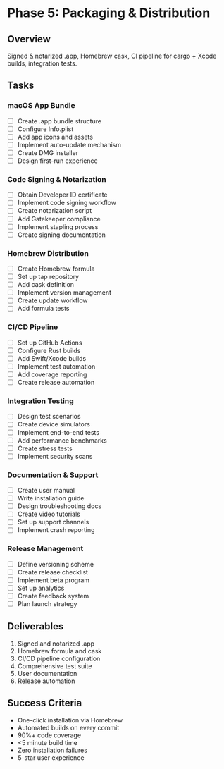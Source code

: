 # Phase 5: Packaging & Distribution

## Overview
Signed & notarized .app, Homebrew cask, CI pipeline for cargo + Xcode builds, integration tests.

## Tasks

### macOS App Bundle
- [ ] Create .app bundle structure
- [ ] Configure Info.plist
- [ ] Add app icons and assets
- [ ] Implement auto-update mechanism
- [ ] Create DMG installer
- [ ] Design first-run experience

### Code Signing & Notarization
- [ ] Obtain Developer ID certificate
- [ ] Implement code signing workflow
- [ ] Create notarization script
- [ ] Add Gatekeeper compliance
- [ ] Implement stapling process
- [ ] Create signing documentation

### Homebrew Distribution
- [ ] Create Homebrew formula
- [ ] Set up tap repository  
- [ ] Add cask definition
- [ ] Implement version management
- [ ] Create update workflow
- [ ] Add formula tests

### CI/CD Pipeline
- [ ] Set up GitHub Actions
- [ ] Configure Rust builds
- [ ] Add Swift/Xcode builds
- [ ] Implement test automation
- [ ] Add coverage reporting
- [ ] Create release automation

### Integration Testing
- [ ] Design test scenarios
- [ ] Create device simulators
- [ ] Implement end-to-end tests
- [ ] Add performance benchmarks
- [ ] Create stress tests
- [ ] Implement security scans

### Documentation & Support
- [ ] Create user manual
- [ ] Write installation guide
- [ ] Design troubleshooting docs
- [ ] Create video tutorials
- [ ] Set up support channels
- [ ] Implement crash reporting

### Release Management
- [ ] Define versioning scheme
- [ ] Create release checklist
- [ ] Implement beta program
- [ ] Set up analytics
- [ ] Create feedback system
- [ ] Plan launch strategy

## Deliverables
1. Signed and notarized .app
2. Homebrew formula and cask
3. CI/CD pipeline configuration
4. Comprehensive test suite
5. User documentation
6. Release automation

## Success Criteria
- One-click installation via Homebrew
- Automated builds on every commit
- 90%+ code coverage
- <5 minute build time
- Zero installation failures
- 5-star user experience